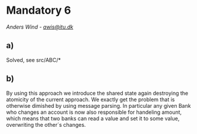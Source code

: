 # Mandatory 6
*Anders Wind - awis@itu.dk*

## a)
Solved, see src/ABC/*

## b)
By using this approach we introduce the shared state again destroying the atomicity of the current approach. We exactly get the problem that is otherwise dimished by using message parsing. 
In particular any given Bank who changes an account is now also responsible for handeling amount, which means that two banks can read a value and set it to some value, overwriting the other´s changes.